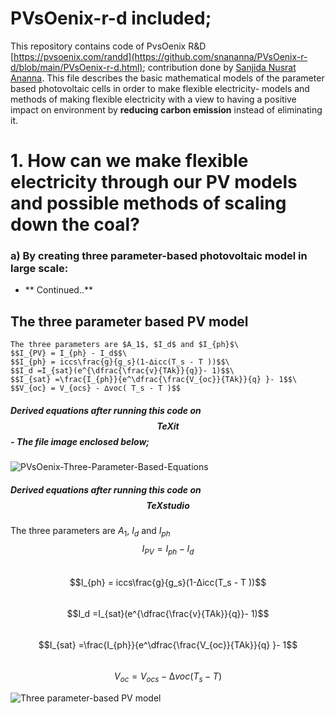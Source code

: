 # PVsOenix-r-d included;
This repository contains code of PvsOenix R&D [https://pvsoenix.com/randd](https://github.com/snananna/PVsOenix-r-d/blob/main/PVsOenix-r-d.html); contribution done by [Sanjida Nusrat Ananna](#Sanjida-Nusrat-Ananna). This file describes the basic mathematical models of the parameter based photovoltaic cells in order to make flexible electricity- models and methods of making flexible electricity with a view to having a positive impact on environment by **reducing carbon emission** instead of eliminating it. 
# 1. How can we make flexible electricity through our PV models and possible methods of scaling down the coal?
### a) By creating three parameter-based photovoltaic model in large scale:
- ** Continued..**
## The three parameter based PV model
```
The three parameters are $A_1$, $I_d$ and $I_{ph}$\
$$I_{PV} = I_{ph} - I_d$$\
$$I_{ph} = iccs\frac{g}{g_s}(1-∆icc(T_s - T ))$$\
$$I_d =I_{sat}(e^{\dfrac{\frac{v}{TAk}}{q}}- 1)$$\
$$I_{sat} =\frac{I_{ph}}{e^\dfrac{\frac{V_{oc}}{TAk}}{q} }- 1$$\
$$V_{oc} = V_{ocs} - ∆voc( T_s - T )$$
```
##### Derived equations after running this code on $$TeXit$$- The file image enclosed below; 
![PVsOenix-Three-Parameter-Based-Equations](https://github.com/snananna/PVsOenix-r-d/blob/main/photo_2022-05-12_02-06-39.jpg?raw=true)
##### Derived equations after running this code on $$TeXstudio$$
The three parameters are $A_1$, $I_d$ and $I_{ph}$\
$$I_{PV} = I_{ph} - I_d$$\
$$I_{ph} = iccs\frac{g}{g_s}(1-∆icc(T_s - T ))$$\
$$I_d =I_{sat}(e^{\dfrac{\frac{v}{TAk}}{q}}- 1)$$\
$$I_{sat} =\frac{I_{ph}}{e^\dfrac{\frac{V_{oc}}{TAk}}{q} }- 1$$\
$$V_{oc} = V_{ocs} - ∆voc( T_s - T )$$


![Three parameter-based PV model](https://raw.githubusercontent.com/snananna/PVsOenix-r-d/a5fcf7aefb62aa1d7c45a297f8477eb304cb6f2a/TPM.svg)
<!DOCTYPE html>
<html>
 <style>
 .container {
            color: blue;
            font-family: cursive;
        } 
  <\style>
<body>
  
    <h5><p align="center">
       Figure a(1) : The three parameter-based photovoltaic cell</h5>
      
## The four parameter based PV model
```
The four parameters are $R_s$, $A$, $I_D$ and $I_{ph}$\
$$I_{PV} = I_{ph} - I_d$$\
$$I_{ph} = iccs\frac{g}{g_s}(1-\Delta icc(T_s - T))$$\
$$I_d = I_{sat}({e^\dfrac{\frac{v+IR_{s}}{TAk}}{q}}- 1)$$\
$$I_{sat} = \frac{I_{ph}}{e^\dfrac{\frac{V_{oc}}{TAk}}{q}}-1$$\
$$V_{oc} =V_{ocs}-\Delta voc(T_s - T)$$
```
#### Derived equations after running this code on $$TeXit$$- The file image enclosed below; 
![Four-Parameter-based-PV-model](https://github.com/snananna/PVsOenix-r-d/blob/main/photo_2022-05-12_02-03-14.jpg?raw=true)
##### Derived equations after running this code on $$TeXstudio$$
The four parameters are $R_s$, $A$, $I_D$ and $I_{ph}$\
$$I_{PV} = I_{ph} - I_d$$\
$$I_{ph} = iccs\frac{g}{g_s}(1-\Delta icc(T_s - T))$$\
$$I_d = I_{sat}({e^\dfrac{\frac{v+IR_{s}}{TAk}}{q}}- 1)$$\
$$I_{sat} = \frac{I_{ph}}{e^\dfrac{\frac{V_{oc}}{TAk}}{q}}-1$$\
$$V_{oc} =V_{ocs}-\Delta voc(T_s - T)$$
![Four-Parameter-based-PV-model](https://raw.githubusercontent.com/snananna/PVsOenix-r-d/a5fcf7aefb62aa1d7c45a297f8477eb304cb6f2a/FPM.svg)
<!DOCTYPE html>
<html>
  <style>
.container {
            color: blue;
            font-family: cursive;
        } 
   <\style>
<body>
   <h5><p align="center">
       Figure b(1) : The four parameter-based photovoltaic cell</h5>
        
## The five parameter based PV model
```
The five parameters are $R_s$ ,  $R_{sh}$, $A$, $I_d$ and $I_{ph}$\
$$I_{PV} = I_{ph} - I_d - I_{sh}$$\
$$I_{ph} = iccs\frac{g}{g_s}(1-\Delta icc(T_s - T))$$\
$$I_{sat} = \frac{{I_{ph}}-\frac{V_{oc}}{R_{sh}}}{e^\dfrac{\frac{V_{oc}}{TAk}}{q}}-1$$\
$$I_d = I_{sat}({e^\dfrac{\frac{v+IR_s}{TAk}}{q}}-1)$$\
$$V_{oc} = V_{ocs}-\Delta voc(T_s - T)$$\
$$I_{sh} = \frac{v+ IR_s}{R_{sh}}$$
```
#### Derived equations after running this code on $$TeXit$$- The file image enclosed below;
![Five-Parameter-based-PV-model](https://github.com/snananna/PVsOenix-r-d/blob/main/photo_2022-05-12_02-03-11.jpg?raw=true) 
##### Derived equations after running this code on $$TeXstudio$$
The five parameters are $R_s$ ,  $R_{sh}$, $A$, $I_d$ and $I_{ph}$\
$$I_{PV} = I_{ph} - I_d - I_{sh}$$\
$$I_{ph} = iccs\frac{g}{g_s}(1-\Delta icc(T_s - T))$$\
$$I_{sat} = \frac{{I_{ph}}-\frac{V_{oc}}{R_{sh}}}{e^\dfrac{\frac{V_{oc}}{TAk}}{q}}-1$$\
$$I_d = I_{sat}({e^\dfrac{\frac{v+IR_s}{TAk}}{q}}-1)$$\
$$V_{oc} = V_{ocs}-\Delta voc(T_s - T)$$\
$$I_{sh} = \frac{v+ IR_s}{R_{sh}}$$
![Five-Parameter-based-PV-model](https://raw.githubusercontent.com/snananna/PVsOenix-r-d/b7f8c973a236665440a497b1c3283c23185ad619/FiPM.svg)
<!DOCTYPE html>
<html>
  <style>
 .container {
            color: blue;
            font-family: cursive;
        } 
   <\style>
<body>
    <h5><p align="center">
       Figure c(1) : The five parameter-based photovoltaic cell</h5>

## Equivalent PV cell model
![Equvalent PV Cell](https://github.com/snananna/PVsOenix-r-d/blob/main/Screenshot%20(1076).png?raw=true)
## Solar thermal power plant
* [PowerPoint version by Ananna](#PowerPoint-version-by-Ananna)
![Solar thermal power plant](https://github.com/snananna/PVsOenix-r-d/blob/main/Slide1.JPG?raw=true) 
* [Website products by Pallob](#Website-products-by-Pallob)
![Solar thermal power plant](https://github.com/snananna/PVsOenix-r-d/blob/main/Solar1.png?raw=true)
